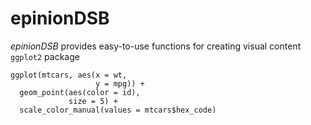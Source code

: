 # epinionDSB

*epinionDSB* provides easy-to-use functions for creating visual content ```ggplot2``` package

```{echo = FALSE}
ggplot(mtcars, aes(x = wt,
                   y = mpg)) +
  geom_point(aes(color = id),
             size = 5) +
  scale_color_manual(values = mtcars$hex_code)
```

